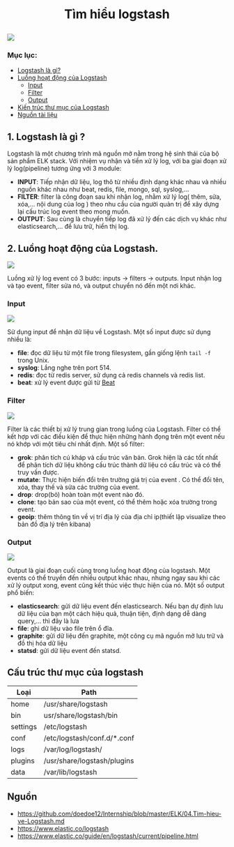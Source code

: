 # <p align="center"> Tìm hiểu logstash </p>

![](https://i.imgur.com/6S9uUaX.png)

### Mục lục:
- [Logstash là gì?](#khainiem)
- [Luồng hoạt động của Logstash](#pipeline)
    - [Input](#input)
    - [Filter](#filter)
    - [Output](#output)
- [Kiến trúc thư mục của Logstash](#folder)
- [Nguồn tài liệu](#source)


<a name=khainiem></a>

## 1. Logstash là gì ?
Logstash là một chương trình mã nguồn mở nằm trong hệ sinh thái của bộ sản phẩm ELK stack. Với nhiệm vụ nhận và tiền xử lý log, với ba giai đoạn xử lý log(pipeline) tương ứng với 3 module:
- **INPUT**: Tiếp nhận dữ liệu, log thô từ nhiều định dạng khác nhau và nhiều nguồn khác nhau như beat, redis, file, mongo, sql, syslog,...
- **FILTER**: filter là công đoạn sau khi nhận log, nhằm xử lý log( thêm, sửa, xóa,... nội dung của log ) theo nhu cầu của người quản trị để xây dựng lại cấu trúc log event theo mong muốn.
- **OUTPUT**: Sau cùng là chuyển tiếp log đã xử lý đến các dịch vụ khác như elasticsearch,... để lưu trữ, hiển thị log.

<a name=pipeline></a>

## 2. Luồng hoạt động của Logstash.

![](https://i.imgur.com/6tXtE9z.png)

Luồng xử lý log event có 3 bước: inputs -> filters -> outputs. Input nhận log và tạo event, filter sửa nó, và output chuyển nó đến một nơi khác.


<a name=input></a> 

### Input 

![](https://i.imgur.com/Mtpq1Uv.png)

Sử dụng input để nhận dữ liệu về Logstash. Một số input được sử dụng nhiều là:
- **file**: đọc dữ liệu từ một file trong filesystem, gần giống lệnh `tail -f` trong Unix.
- **syslog**: Lắng nghe trên port 514.
- **redis**: đọc từ redis server, sử dụng cả redis channels và redis list. 
- **beat**: xử lý event được gửi từ [Beat](#beat)

<a name=filter></a>

### Filter
![](https://i.imgur.com/kf2yEZC.png)

Filter là các thiết bị xử lý trung gian trong luồng của Logstash. Filter có thể kết hợp với các điều kiện để thực hiện những hành đọng trên một event nếu nó khớp với một tiêu chí nhất định. Một số filter:
- **grok**: phân tích cú kháp và cấu trúc văn bản. Grok hiện là các tốt nhất để phân tích dữ liệu không cấu trúc thành dữ liệu có cấu trúc và có thể truy vấn được.
- **mutate**: Thực hiện biến đổi trên trường giá trị của event . Có thể đổi tên, xóa, thay thế và sửa các trường của event.
- **drop**: drop(bỏ) hoàn toàn một event nào đó.
- **clone**: tạo bản sao của một event, có thể thêm hoặc xóa trường trong event.
- **geoip**: thêm thông tin về vị trí địa lý của địa chỉ ip(thiết lập visualize theo bản đồ địa lý trên kibana)

<a name=output></a>

### Output

![](https://i.imgur.com/1v8sGga.png)

Output là giai đoạn cuối cùng trong luồng hoạt động của logstash. Một events có thể truyền đến nhiều output khác nhau, nhưng ngay sau khi các xử lý output xong, event cũng kết thúc việc thực hiện của nó. Một số output phổ biến:
- **elasticsearch**: gửi dữ liệu event đến elasticsearch. Nếu bạn dự định lưu dữ liệu của bạn một cách hiệu quả, thuận tiện, định dạng dễ dàng query,... thì đây là lưa
- **file**: ghi dữ liệu vào file trên ổ đĩa. 
- **graphite**: gửi dữ liệu đến graphite, một công cụ mã nguồn mở lưu trữ và đồ thị hóa dữ liệu 
- **statsd**: gửi dữ liệu event đến statsd.

<a name=folder></a>

## Cấu trúc thư mục của logstash
| Loại | Path |
|------|------|
|home	  |/usr/share/logstash|
|bin	  |usr/share/logstash/bin|
|settings |/etc/logstash|
|conf	  |/etc/logstash/conf.d/*.conf|
|logs	  |/var/log/logstash/|
|plugins  |/usr/share/logstash/plugins|
|data	  |/var/lib/logstash|



<a name=source></a>
## Nguồn 
- https://github.com/doedoe12/Internship/blob/master/ELK/04.Tim-hieu-ve-Logstash.md
- https://www.elastic.co/logstash
- https://www.elastic.co/guide/en/logstash/current/pipeline.html